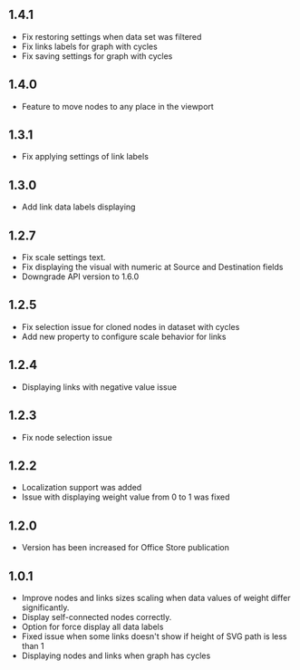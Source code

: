 ## 1.4.1

* Fix restoring settings when data set was filtered
* Fix links labels for graph with cycles 
* Fix saving settings for graph with cycles

## 1.4.0

* Feature to move nodes to any place in the viewport

## 1.3.1

* Fix applying settings of link labels

## 1.3.0

* Add link data labels displaying

## 1.2.7

* Fix scale settings text.
* Fix displaying the visual with numeric at Source and Destination fields
* Downgrade API version to 1.6.0

## 1.2.5

* Fix selection issue for cloned nodes in dataset with cycles
* Add new property to configure scale behavior for links

## 1.2.4

* Displaying links with negative value issue

## 1.2.3

* Fix node selection issue

## 1.2.2

* Localization support was added
* Issue with displaying weight value from 0 to 1 was fixed

## 1.2.0

* Version has been increased for Office Store publication

## 1.0.1

* Improve nodes and links sizes scaling when data values of weight differ significantly.
* Display self-connected nodes correctly.
* Option for force display all data labels
* Fixed issue when some links doesn't show if height of SVG path is less than 1
* Displaying nodes and links when graph has cycles